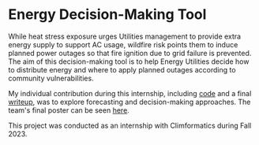 # Energy Decision-Making Tool

While heat stress exposure urges Utilities management to provide extra energy supply to support AC usage, wildfire risk points them to induce planned power outages so that fire ignition due to grid failure is prevented. The aim of this decision-making tool is to help Energy Utilities decide how to distribute energy and where to apply planned outages according to community vulnerabilities.

My individual contribution during this internship, including [code]() and a final [writeup](), was to explore forecasting and decision-making approaches. The team's final poster can be seen [here](https://github.com/haschuele/EnergyDM/blob/main/Climformatics2023_FinalPoster.pdf). 

This project was conducted as an internship with Climformatics during Fall 2023.


